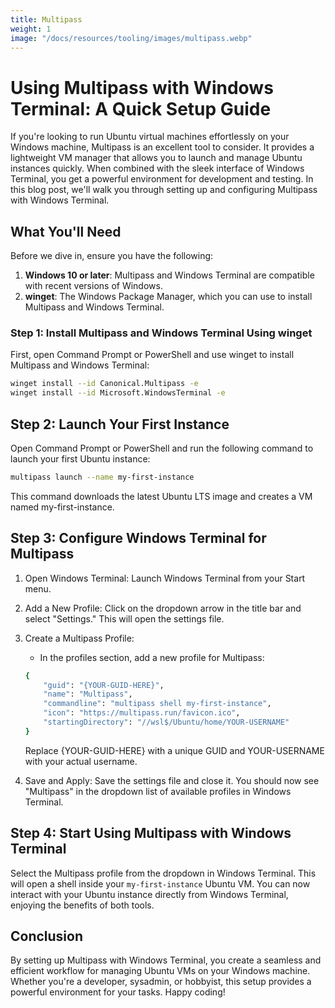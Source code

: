 ```yaml
---
title: Multipass
weight: 1
image: "/docs/resources/tooling/images/multipass.webp"
---
```


# Using Multipass with Windows Terminal: A Quick Setup Guide

If you're looking to run Ubuntu virtual machines effortlessly on your Windows machine, Multipass is an excellent tool to consider. It provides a lightweight VM manager that allows you to launch and manage Ubuntu instances quickly. When combined with the sleek interface of Windows Terminal, you get a powerful environment for development and testing. In this blog post, we'll walk you through setting up and configuring Multipass with Windows Terminal.

## What You'll Need

Before we dive in, ensure you have the following:

1. **Windows 10 or later**: Multipass and Windows Terminal are compatible with recent versions of Windows.
2. **winget**: The Windows Package Manager, which you can use to install Multipass and Windows Terminal.

### Step 1: Install Multipass and Windows Terminal Using winget

First, open Command Prompt or PowerShell and use winget to install Multipass and Windows Terminal:

```sh
winget install --id Canonical.Multipass -e
winget install --id Microsoft.WindowsTerminal -e
```

## Step 2: Launch Your First Instance

Open Command Prompt or PowerShell and run the following command to launch your first Ubuntu instance:

```sh
multipass launch --name my-first-instance
```

This command downloads the latest Ubuntu LTS image and creates a VM named my-first-instance.


## Step 3: Configure Windows Terminal for Multipass
1. Open Windows Terminal: Launch Windows Terminal from your Start menu.

2. Add a New Profile: Click on the dropdown arrow in the title bar and select "Settings." This will open the settings file.

3. Create a Multipass Profile:

   * In the profiles section, add a new profile for Multipass:
  
    ```sh
    {
        "guid": "{YOUR-GUID-HERE}",
        "name": "Multipass",
        "commandline": "multipass shell my-first-instance",
        "icon": "https://multipass.run/favicon.ico",
        "startingDirectory": "//wsl$/Ubuntu/home/YOUR-USERNAME"
    }
    ```
    Replace {YOUR-GUID-HERE} with a unique GUID and YOUR-USERNAME with your actual username.

4. Save and Apply: Save the settings file and close it. You should now see "Multipass" in the dropdown list of available profiles in Windows Terminal.

## Step 4: Start Using Multipass with Windows Terminal
Select the Multipass profile from the dropdown in Windows Terminal. This will open a shell inside your `my-first-instance` Ubuntu VM. You can now interact with your Ubuntu instance directly from Windows Terminal, enjoying the benefits of both tools.

## Conclusion
By setting up Multipass with Windows Terminal, you create a seamless and efficient workflow for managing Ubuntu VMs on your Windows machine. Whether you're a developer, sysadmin, or hobbyist, this setup provides a powerful environment for your tasks. Happy coding!